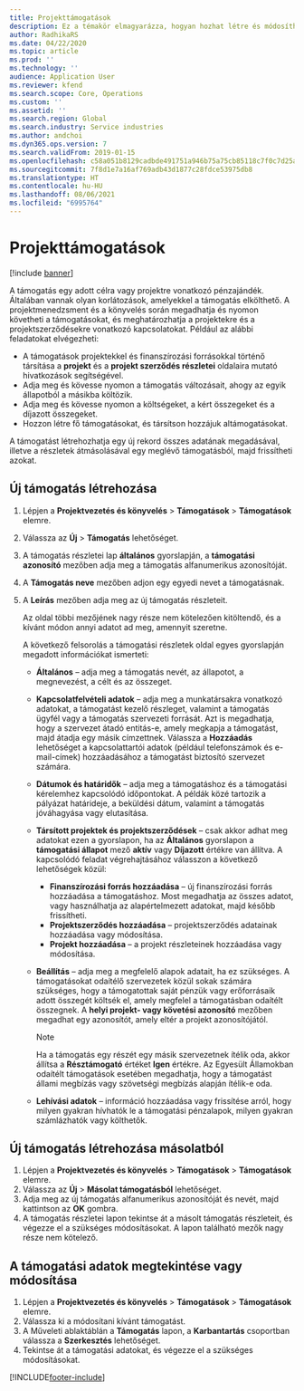 ```yaml
---
title: Projekttámogatások
description: Ez a témakör elmagyarázza, hogyan hozhat létre és módosíthat egy támogatást.
author: RadhikaRS
ms.date: 04/22/2020
ms.topic: article
ms.prod: ''
ms.technology: ''
audience: Application User
ms.reviewer: kfend
ms.search.scope: Core, Operations
ms.custom: ''
ms.assetid: ''
ms.search.region: Global
ms.search.industry: Service industries
ms.author: andchoi
ms.dyn365.ops.version: 7
ms.search.validFrom: 2019-01-15
ms.openlocfilehash: c58a051b8129cadbde491751a946b75a75cb85118c7f0c7d25a06d322ffea596
ms.sourcegitcommit: 7f8d1e7a16af769adb43d1877c28fdce53975db8
ms.translationtype: HT
ms.contentlocale: hu-HU
ms.lasthandoff: 08/06/2021
ms.locfileid: "6995764"
---
```

# <a name="project-grants"></a>Projekttámogatások

[!include [banner](../includes/banner.md)]

A támogatás egy adott célra vagy projektre vonatkozó pénzajándék. Általában vannak olyan korlátozások, amelyekkel a támogatás elkölthető. A projektmenedzsment és a könyvelés során megadhatja és nyomon követheti a támogatásokat, és meghatározhatja a projektekre és a projektszerződésekre vonatkozó kapcsolatokat. Például az alábbi feladatokat elvégezheti:

- A támogatások projektekkel és finanszírozási forrásokkal történő társítása a **projekt** és a **projekt szerződés részletei** oldalaira mutató hivatkozások segítségével.
- Adja meg és kövesse nyomon a támogatás változásait, ahogy az egyik állapotból a másikba költözik.
- Adja meg és kövesse nyomon a költségeket, a kért összegeket és a díjazott összegeket.
- Hozzon létre fő támogatásokat, és társítson hozzájuk altámogatásokat.

A támogatást létrehozhatja egy új rekord összes adatának megadásával, illetve a részletek átmásolásával egy meglévő támogatásból, majd frissítheti azokat.

## <a name="create-a-new-grant"></a>Új támogatás létrehozása

1. Lépjen a **Projektvezetés és könyvelés** \> **Támogatások** \> **Támogatások** elemre.
2. Válassza az **Új** \> **Támogatás** lehetőséget.
3. A támogatás részletei lap **általános** gyorslapján, a **támogatási azonosító** mezőben adja meg a támogatás alfanumerikus azonosítóját.
4. A **Támogatás neve** mezőben adjon egy egyedi nevet a támogatásnak.
5. A **Leírás** mezőben adja meg az új támogatás részleteit.

    Az oldal többi mezőjének nagy része nem kötelezően kitöltendő, és a kívánt módon annyi adatot ad meg, amennyit szeretne.

    A következő felsorolás a támogatási részletek oldal egyes gyorslapján megadott információkat ismerteti:

    - **Általános** – adja meg a támogatás nevét, az állapotot, a megnevezést, a célt és az összeget.
    - **Kapcsolatfelvételi adatok** – adja meg a munkatársakra vonatkozó adatokat, a támogatást kezelő részleget, valamint a támogatás ügyfél vagy a támogatás szervezeti forrását. Azt is megadhatja, hogy a szervezet átadó entitás-e, amely megkapja a támogatást, majd átadja egy másik címzettnek. Válassza a **Hozzáadás** lehetőséget a kapcsolattartói adatok (például telefonszámok és e-mail-címek) hozzáadásához a támogatást biztosító szervezet számára.
    - **Dátumok és határidők** – adja meg a támogatáshoz és a támogatási kérelemhez kapcsolódó időpontokat. A példák közé tartozik a pályázat határideje, a beküldési dátum, valamint a támogatás jóváhagyása vagy elutasítása.
    - **Társított projektek és projektszerződések** – csak akkor adhat meg adatokat ezen a gyorslapon, ha az **Általános** gyorslapon a **támogatási állapot** mező **aktív** vagy **Díjazott** értékre van állítva. A kapcsolódó feladat végrehajtásához válasszon a következő lehetőségek közül:

        - **Finanszírozási forrás hozzáadása** – új finanszírozási forrás hozzáadása a támogatáshoz. Most megadhatja az összes adatot, vagy használhatja az alapértelmezett adatokat, majd később frissítheti.
        - **Projektszerződés hozzáadása** – projektszerződés adatainak hozzáadása vagy módosítása.
        - **Projekt hozzáadása** – a projekt részleteinek hozzáadása vagy módosítása.

    - **Beállítás** – adja meg a megfelelő alapok adatait, ha ez szükséges. A támogatásokat odaítélő szervezetek közül sokak számára szükséges, hogy a támogatottak saját pénzük vagy erőforrásaik adott összegét költsék el, amely megfelel a támogatásban odaítélt összegnek. A **helyi projekt- vagy követési azonosító** mezőben megadhat egy azonosítót, amely eltér a projekt azonosítójától.

        > [!NOTE]
        > Ha a támogatás egy részét egy másik szervezetnek ítélik oda, akkor állítsa a **Résztámogató** értéket **Igen** értékre. Az Egyesült Államokban odaítélt támogatások esetében megadhatja, hogy a támogatást állami megbízás vagy szövetségi megbízás alapján ítélik-e oda.

    - **Lehívási adatok** – információ hozzáadása vagy frissítése arról, hogy milyen gyakran hívhatók le a támogatási pénzalapok, milyen gyakran számlázhatók vagy költhetők.

## <a name="create-a-new-grant-from-a-copy"></a>Új támogatás létrehozása másolatból

1. Lépjen a **Projektvezetés és könyvelés** \> **Támogatások** \> **Támogatások** elemre.
2. Válassza az **Új** \> **Másolat támogatásból** lehetőséget.
3. Adja meg az új támogatás alfanumerikus azonosítóját és nevét, majd kattintson az **OK** gombra.
4. A támogatás részletei lapon tekintse át a másolt támogatás részleteit, és végezze el a szükséges módosításokat. A lapon található mezők nagy része nem kötelező.

## <a name="view-or-modify-grant-details"></a>A támogatási adatok megtekintése vagy módosítása

1. Lépjen a **Projektvezetés és könyvelés** \> **Támogatások** \> **Támogatások** elemre.
2. Válassza ki a módosítani kívánt támogatást.
3. A Műveleti ablaktáblán a **Támogatás** lapon, a **Karbantartás** csoportban válassza a **Szerkesztés** lehetőséget.
4. Tekintse át a támogatási adatokat, és végezze el a szükséges módosításokat.


[!INCLUDE[footer-include](../includes/footer-banner.md)]